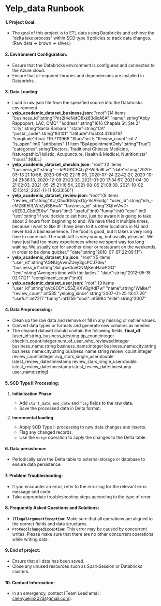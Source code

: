# Yelp_data Runbook

#### 1. Project Goal:
- The goal of this project is to ETL data using Databricks and achieve the “delta lake process” within SCD type II policies to track data changes. (Raw data -> brown -> sliver.)

#### 2. Environment Configuration:
- Ensure that the Databricks environment is configured and connected to the Azure cloud.
- Ensure that all required libraries and dependencies are installed in Databricks.

#### 3. Data Loading:
- Load 5 raw json file from the specified source into the Databricks environment.
- **yelp_academic_dataset_business.json**:
"root":{14 items
"business_id":string"Pns2l4eNsfO8kk83dixA6A"
"name":string"Abby Rappoport, LAC, CMQ"
"address":string"1616 Chapala St, Ste 2"
"city":string"Santa Barbara"
"state":string"CA"
"postal_code":string"93101"
"latitude":float34.4266787
"longitude":float-119.7111968
"Stars":int 5
"Review_count":int 7
"is_open":int0
"attributes":{1 item
"ByAppointmentOnly":string"True"}
"categories":string"Doctors, Traditional Chinese Medicine, Naturopathic/Holistic, Acupuncture,
Health & Medical, Nutritionists"
"hours":NULL}
- **yelp_academic_dataset_checkin.json**:
"root":{2 items
"business_id":string"---kPU91CF4Lq2-WlRu9Lw"
"date":string"2020-03-13 21:10:56, 2020-06-02 22:18:06, 2020-07-24 22:42:27, 2020-10-24
21:36:13, 2020-12-09 21:23:33, 2021-01-20 17:34:57, 2021-04-30 21:02:03, 2021-05-25 21:16:54,
2021-08-06 21:08:08, 2021-10-02 15:15:42, 2021-11-11 16:23:50"}
- **yelp_academic_dataset_review.json**:
“root":{9 items
"review_id":string"KU_O5udG6zpxOg-VcAEodg"
"user_id":string"mh_-eMZ6K5RLWhZyISBhwA"
"business_id":string"XQfwVwDr-v0ZS3_CbbE5Xw"
"stars":int3
"useful":int0
"funny":int0
"cool":int0
"text":string"If you decide to eat here, just be aware it is going to take about 2 hours from beginning
to end. We have tried it multiple times, because I want to like it! I have been to it's other locations in
NJ and never had a bad experience. The food is good, but it takes a very long time to come out.
The waitstaff is very young, but usually pleasant. We have just had too many experiences where
we spent way too long waiting. We usually opt for another diner or restaurant on the weekends, in
order to be done quicker."
"date":string"2018-07-07 22:09:11"}
- **yelp_academic_dataset_tip.json**:
"root":{5 items
"user_id":string"AGNUgVwnZUey3gcPCJ76iw"
"business_id":string"3uLgwr0qeCNMjKenHJwPGQ"
"text":string"Avengers time with the ladies."
"date":string"2012-05-18 02:17:21"
"compliment_count":int0}
- **yelp_academic_dataset_user.json**:
"root":{9 items
"user_id":string"qVc8ODYU5SZjKXVBgXdI7w"
"name":string"Walker"
"review_count":int585
"yelping_since":string"2007-01-25 16:47:26"
"useful":int7217
"funny":int1259
"cool":int5994
"elite":string"2007"

#### 4. Data Preprocessing:
- Clean up the raw data and remove or fill in any missing or outlier values.
- Convert data types or formats and generate new columns as needed.
- The cleaned dataset should contain the following fields:
**final_df**
[user_id:string,
business_id:string
tip_count:integer
checkin_count:integer
num_of_user_who_reviewed:integer
business_name:string
business_name:integer
business_name:city:string
business_name:city:string
business_name:string
review_count:integer
review_count:integer
avg_stars_single_user:double
latest_review_date:timestamp
review_stars_single_user:double latest_review_date:timestamp
latest_review_date:timestamp user_name:string]


#### 5. SCD Type II Processing:
1. **Initialization Phase**:
   - Add `start_date`, `end_date` and `flag` fields to the raw data.
   - Save the processed data in Delta format.
   
2. **Incremental loading**:
   - Apply SCD Type II processing to new data changes and inserts.
   - Flag any changed records.
   - Use the `merge` operation to apply the changes to the Delta table.

#### 6. Data persistence:
- Periodically save the Delta table to external storage or database to ensure data persistence.

#### 7. Problem Troubleshooting:
- If you encounter an error, refer to the error log for the relevant error message and code.
- Take appropriate troubleshooting steps according to the type of error.

#### 8. Frequently Asked Questions and Solutions:
- **`IllegalArgumentException`**: Make sure that all operations are aligned to the correct fields and data structures.
- **`ProtocolChangedException`**: This error may be caused by concurrent writes. Please make sure that there are no other concurrent operations while writing data.

#### 9. End of project:
- Ensure that all data has been saved.
- Close any unused resources such as SparkSession or Databricks clusters.

#### 10. Contact Information:
- In an emergency, contact [Team Lead email: chenyuejin2023@gmail.com].
 